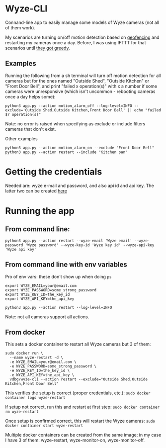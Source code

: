 # Wyze-CLI

Connand-line app to easily manage some models of Wyze cameras (not all of them work). 

My scenarios are turning on/off motion detection based on [geofencing](https://owntracks.org/) and restarting my cameras once a day. Before, I was using IFTTT for that scenarios until 
[they got greedy](https://www.reddit.com/r/ifttt/comments/18p7pxa/webhooks_suddenly_stopped_working_requires_pro/).

## Examples

Running the following from a sh terminal will turn off motion detection for all cameras but for the ones named "Outside Shed", "Outside Kitchen" or "Front Door Bell", and print "failed x operation(s)" with x a number if some cameras were unresponsive (which isn't uncommon - rebooting cameras once a day helps some):
```
python3 app.py --action motion_alarm_off --log-level=INFO --exclude='Outside Shed,Outside Kitchen,Front Door Bell' || echo "failed $? operation(s)"
```

Note: no error is raised when specifying as exclude or include filters cameras that don't exist. 


Other examples
```
python3 app.py --action motion_alarm_on --exclude "Front Door Bell"
python3 app.py --action restart --include "Kitchen pan"
```

# Getting the credentials

Needed are: wyze e-mail and password, and also api id and api key. 
The latter two can be created [here](https://developer-api-console.wyze.com/#/apikey/view)


# Running the app

## From command line:

`python3 app.py --action restart --wyze-email 'Wyze email' --wyze-password 'Wyze password' --wyze-key-id 'Wyze key id' --wyze-api-key 'Wyze api key'`

## From command line with env variables

Pro of env vars: these don't show up when doing `ps`

```
export WYZE_EMAIL=your@email.com
export WYZE_PASSWORD=some_strong_password
export WYZE_KEY_ID=the_key_id
export WYZE_API_KEY=the_api_key

python3 app.py --action restart --log-level=INFO
```

Note: not all cameras support all actions. 

## From docker

This sets a docker container to restart all Wyze cameras but 3 of them:

```
sudo docker run \
  --name wyze-restart -d \
  -e WYZE_EMAIL=your@email.com \
  -e WYZE_PASSWORD=some_strong_password \
  -e WYZE_KEY_ID=the_key_id \
  -e WYZE_API_KEY=the_api_key \
  vdbg/wyze-cli --action restart --exclude="Outside Shed,Outside Kitchen,Front Door Bell"
```

This verifies the setup is correct (proper credentials, etc.):
`sudo docker container logs wyze-restart`

If setup not correct, run this and restart at first step:
`sudo docker container rm wyze-restart`

Once setup is confirmed correct, this will restart the Wyze cameras:
`sudo docker container start wyze-restart`

Multiple docker containers can be created from the same image; in my case I have 3 of them: 
wyze-restart, wyze-monitor-on, wyze-monitor-off.
